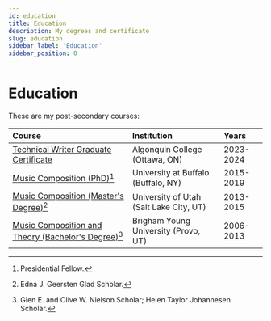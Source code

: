 ```yaml
---
id: education
title: Education
description: My degrees and certificate
slug: education
sidebar_label: 'Education'
sidebar_position: 0
---
```


# Education

These are my post-secondary courses:  

| Course | Institution | Years |
|:-------|:------------|:------|
| [Technical Writer Graduate Certificate](https://www.algonquincollege.com/sat/program/technical-writer/) | Algonquin College (Ottawa, ON) | 2023-2024|
| [Music Composition (PhD)](https://www.buffalo.edu/grad/programs/music-composition-phd.html)[^1] | University at Buffalo (Buffalo, NY) | 2015-2019 |
| [Music Composition (Master's Degree)](https://music.utah.edu/documents/academic-programs/2022_2023_degree_requirements/mm-composition-2022-2023.pdf)[^2] | University of Utah (Salt Lake City, UT) | 2013-2015 |
| [Music Composition and Theory (Bachelor's Degree)](https://music.byu.edu/composition/)[^3] | Brigham Young University (Provo, UT) | 2006-2013

[^1]: Presidential Fellow.
[^2]: Edna J. Geersten Glad Scholar.
[^3]: Glen E. and Olive W. Nielson Scholar; Helen Taylor Johannesen Scholar.

